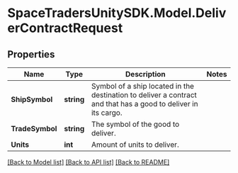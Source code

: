 # SpaceTradersUnitySDK.Model.DeliverContractRequest

## Properties

Name | Type | Description | Notes
------------ | ------------- | ------------- | -------------
**ShipSymbol** | **string** | Symbol of a ship located in the destination to deliver a contract and that has a good to deliver in its cargo. | 
**TradeSymbol** | **string** | The symbol of the good to deliver. | 
**Units** | **int** | Amount of units to deliver. | 

[[Back to Model list]](../README.md#documentation-for-models) [[Back to API list]](../README.md#documentation-for-api-endpoints) [[Back to README]](../README.md)

